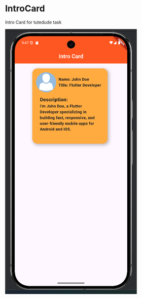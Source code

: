 # IntroCard
Intro Card for tutedude task

![image alt](https://github.com/BrijeshMarshettiwar/IntroCard/blob/097ff1042ba45ba85cfaf0a9bfb4e9e094f9b176/Screenshot%202025-09-05%20214745.png)
